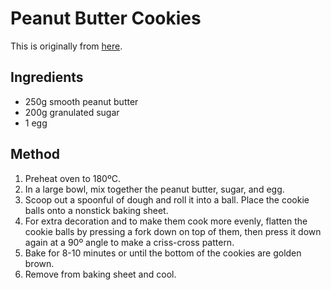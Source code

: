 
# Peanut Butter Cookies # 

This is originally from [here](https://tasty.co/recipe/3-ingredient-peanut-butter-cookies).

## Ingredients ## 

- 250g smooth peanut butter
- 200g granulated sugar
- 1 egg

## Method ## 

1. Preheat oven to 180ºC.
2. In a large bowl, mix together the peanut butter, sugar, and egg.
3. Scoop out a spoonful of dough and roll it into a ball. Place the cookie balls onto a nonstick baking sheet.
4. For extra decoration and to make them cook more evenly, flatten the cookie balls by pressing a fork down on top of them, then press it down again at a 90º angle to make a criss-cross pattern.
5. Bake for 8-10 minutes or until the bottom of the cookies are golden brown.
6. Remove from baking sheet and cool.

